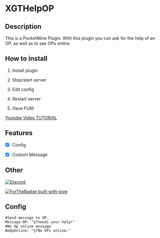 # XGTHelpOP

## Description


This is a PocketMine Plugin.
With this plugin you can ask for the help of an OP, as well as to see OPs online.

## How to install

1. Install plugin

2. Stop/start server

3. Edit config

4. Restart server

5. Have FUN!

[Youtube Video TUTORIAL](https://www.youtube.com/watch?v=2sHQXiERC8k)


## Features
- [X] Config

- [X] Costom Message

## Other

[![Discord](https://img.shields.io/discord/689211475537297411?logo=discord)](https://discord.gg/h8uTKFh)

[![ForTheBadge built-with-love](http://ForTheBadge.com/images/badges/built-with-love.svg)](https://github.com/XGDavid)


## Config

```
#Send message to OP.
Message-OP: "§7needs your help!"
#No Op online message
NoOpOnline: "§7No OPs online."
```

